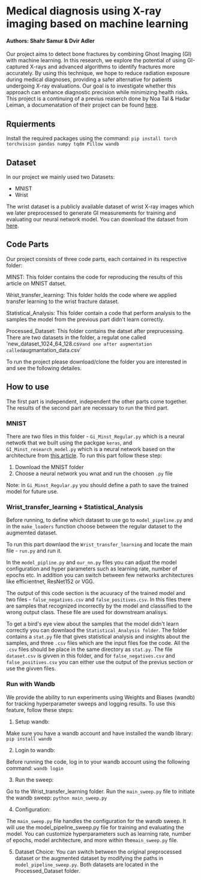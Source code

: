 # Medical diagnosis using X-ray imaging based on machine learning
#### Authors: Shahr Samur & Dvir Adler

Our project aims to detect bone fractures by combining Ghost Imaging (GI) with machine learning. In this research, we explore the potential of using GI-captured X-rays and advanced algorithms to identify fractures more accurately. By using this technique, we hope to reduce radiation exposure during medical diagnoses, providing a safer alternative for patients undergoing X-ray evaluations. Our goal is to investigate whether this approach can enhance diagnostic precision while minimizing health risks.
This project is a continuing of a previus reaserch done by Noa Tal & Hadar Leiman, a documenatation of their project can be found [here](https://github.com/HadarLeiman/GI_Machine_Learning_Project/tree/master).

## Rquierments
Install the required packages using the command:
`pip install torch torchvision pandas numpy tqdm Pillow wandb`

## Dataset
In our project we mainly used two Datasets:
* MNIST
* Wrist

The wrist dataset is a publicly available dataset of wrist X-ray images which we later preprocessed to generate GI measurements for training and evaluating our neural network model. You can download the dataset from [here](https://www.nature.com/articles/s41597-022-01328-z#Sec9).

## Code Parts
Our project consists of three code parts, each contained in its respective folder:

MINST: This folder contains the code for reproducing the results of this article on MNIST datset.

Wrist_transfer_learning: This folder holds the code where we applied transfer learning to the wrist fracture dataset.

Statistical_Analysis: This folder contain a code that perform analysis to the samples the model from the previous part didn't learn correctly.

Processed_Dataset: This folder contains the datset after preprucessing. There are two datasets in the folder, a regulat one called 'new_dataset_1024_64_128.csv` and one after augmentation called `augmantation_data.csv`

To run the project please download/clone the folder you are interested in and see the following detailes.

## How to use
The first part is independent, independent the other parts come together. The results of the second part are necessary to run the third part.
### MNIST
There are two files in this folder - `Gi_Minst_Regular.py` which is a neural netwotk that we built using the packgae `keras`, and `GI_Minst_research_model.py` which is a neural network based on the architecture from [this article](https://pubmed.ncbi.nlm.nih.gov/34624000/). To run this part follow these step:
1. Download the MNIST folder
2. Choose a neural network you wnat and run the choosen `.py` file

Note: in `Gi_Minst_Regular.py` you should define a path to save the trained model for future use.

### Wrist_transfer_learning + Statistical_Analysis

Before running, to define which dataset to use go to `model_pipeline.py` and in the `make_loaders` function choose between the regular dataset to the augmemted dataset.

To run this part downlaod the `Wrist_transfer_learning` and locate the main file - `run.py` and run it.

In the `model_pipline.py` and `our_nn.py` files you can adjust the model configuration and hyper parameters such as learning rate, number of epochs etc. In addition you can switch between few networks architectures like efficientnet, ResNet152 or VGG.

The output of this code section is the acuuracy of the trained model and two files - `false_negatives.csv` and `false_positives.csv`. In this files there are samples that recognized incorrectly by the model and classsified to the wrong output class. These file are used for downstream analisys.

To get a bird's eye view about the samples that the model didn't learn correctly you can downlaod the `Statistical_Analysis folder`. The folder contains a `stat.py` file that gives statistical analysis and insights about the samples, and three `.csv` files which are the input files foe the code. All the `.csv` files should be place in the same directory as `stat.py`. The file `dataset.csv` is givven in this folder, and for `false_negatives.csv` and `false_positives.csv` you can either use the output of the previus section or use the givven files. 


### Run with Wandb
We provide the ability to run experiments using Weights and Biases (wandb) for tracking hyperparameter sweeps and logging results. To use this feature, follow these steps:

1. Setup wandb:
   
Make sure you have a wandb account and have installed the wandb library:
`pip install wandb`

2. Login to wandb:

Before running the code, log in to your wandb account using the following command:
`wandb login`

3. Run the sweep:
   
Go to the Wrist_transfer_learning folder.
Run the `main_sweep.py` file to initiate the wandb sweep:
`python main_sweep.py`

4. Configuration:
  
The `main_sweep.py` file handles the configuration for the wandb sweep. It will use the model_pipeline_sweep.py file for training and evaluating the model.
You can customize hyperparameters such as learning rate, number of epochs, model architecture, and more within the`main_sweep.py` file.

5. Dataset Choice:
You can switch between the original preprocessed dataset or the augmented dataset by modifying the paths in `model_pipeline_sweep.py`.
Both datasets are located in the Processed_Dataset folder.






